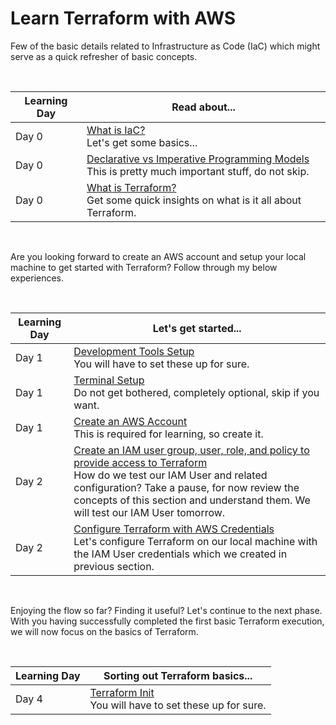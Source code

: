 # Learn Terraform with AWS

Few of the basic details related to Infrastructure as Code (IaC) which might serve as a quick refresher of basic concepts.

<br />

| Learning Day | Read about... | 
|--|--|
| Day 0 | [What is IaC?](./docs/iac_basics.md#what-is-iac) <br /> Let's get some basics... |
| Day 0 | [Declarative vs Imperative Programming Models](./docs/iac_basics.md#declarative-vs-imperative-programming-models) <br /> This is pretty much important stuff, do not skip. |
| Day 0 | [What is Terraform?](./docs/iac_basics.md#what-is-terraform) <br /> Get some quick insights on what is it all about Terraform. |

<br />

Are you looking forward to create an AWS account and setup your local machine to get started with Terraform? Follow through my below experiences.

<br />

| Learning Day | Let's get started... | 
|--|--|
| Day 1 | [Development Tools Setup](./docs/dev_machine_setup.md#development-tools-setup) <br /> You will have to set these up for sure. |
| Day 1 | [Terminal Setup](./docs/dev_machine_setup.md#terminal-setup) <br /> Do not get bothered, completely optional, skip if you want. |
| Day 1 | [Create an AWS Account](./docs/aws_setup.md#create-an-aws-account) <br /> This is required for learning, so create it.|
| Day 2 | [Create an IAM user group, user, role, and policy to provide access to Terraform](./docs/aws_setup.md#create-an-iam-user-group-user-role-and-policy-to-provide-access-to-terraform) <br /> How do we test our IAM User and related configuration? Take a pause, for now review the concepts of this section and understand them. We will test our IAM User tomorrow.|
| Day 2 | [Configure Terraform with AWS Credentials ](./docs/aws_setup.md#configure-terraform-with-aws-credentials) <br /> Let's configure Terraform on our local machine with the IAM User credentials which we created in previous section.|

<br />

Enjoying the flow so far? Finding it useful? Let's continue to the next phase. With you having successfully completed the first basic Terraform execution, we will now focus on the basics of Terraform.

<br />

| Learning Day | Sorting out Terraform basics... | 
|--|--|
| Day 4 | [Terraform Init](./docs/terraform_basics.md#terraform-init) <br /> You will have to set these up for sure. |